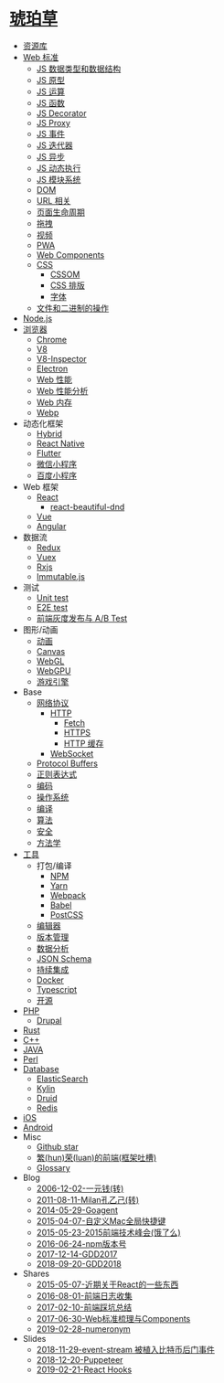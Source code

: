# [琥珀草](INTRO.md)

* [资源库](2014-05-14-links.md)
* [Web 标准](2017-10-31-web-standard.md)
  * [JS 数据类型和数据结构](2018-08-15-js-data.md)
  * [JS 原型](2019-12-16-js-prototype.md)
  * [JS 运算](2019-11-28-js-operation.md)
  * [JS 函数](2019-12-11-js-function.md)
  * [JS Decorator](2016-12-17-js-decorator.md)
  * [JS Proxy](2018-03-23-js-proxy.md)
  * [JS 事件](2017-05-30-js-events.md)
  * [JS 迭代器](2019-12-05-js-iterator.md)
  * [JS 异步](2017-07-24-async.md)
  * [JS 动态执行](2019-12-11-js-dynamic-execution.md)
  * [JS 模块系统](2017-10-10-js-module-system.md)
  * [DOM](2018-03-22-dom.md)
  * [URL 相关](2019-11-28-url.md)
  * [页面生命周期](2018-03-22-page-lifecycle)
  * [拖拽](2018-10-31-drag-drop.md)
  * [视频](2017-03-13-video.md)
  * [PWA](2017-07-06-pwa.md)
  * [Web Components](2018-03-21-web-components.md)
  * [CSS](2017-05-30-css.md)
    * [CSSOM](2019-12-30-cssom.md)
    * [CSS 排版](2016-04-05-css-layout.md)
    * [字体](2019-11-28-font.md)
  * [文件和二进制的操作](2018-05-15-file.md)
* [Node.js](2017-07-19-nodejs.md)
* [浏览器](2020-02-24-browser.md)
  * [Chrome](2017-11-22-chrome.md)
  * [V8](2020-03-11-v8.md)
  * [V8-Inspector](2019-10-23-v8-inspector.md)
  * [Electron](2017-07-13-electron.md)
  * [Web 性能](2015-12-21-web-performance.md)
  * [Web 性能分析](2018-03-22-web-performance-analysis.md)
  * [Web 内存](2017-02-21-web-memory.md)
  * [Webp](2016-04-28-webp.md)
* 动态化框架
  * [Hybrid](2017-08-21-hybrid.md)
  * [React Native](2017-04-13-react-native.md)
  * [Flutter](2019-01-22-flutter.md)
  * [微信小程序](2017-06-30-wx-miniapp.md)
  * [百度小程序](2019-03-07-baidu-smartprogram.md)
* Web 框架
  * [React](2017-05-27-react.md)
    * [react-beautiful-dnd](2018-09-25-react-beautiful-dnd.md)
  * [Vue](2017-07-26-vue.md)
  * [Angular](2014-06-21-angular.md)
* 数据流
  * [Redux](2016-03-23-redux.md)
  * [Vuex](2020-05-11-vuex.md)
  * [Rxjs](2017-06-28-rxjs.md)
  * [Immutable.js](2016-07-15-immutable.md)
* 测试
  * [Unit test](2017-06-02-unit-test.md)
  * [E2E test](2018-02-11-e2e-test.md)
  * [前端灰度发布与 A/B Test](2016-08-10-gray-ab.md)
* 图形/动画
  * [动画](2017-08-11-animation.md)
  * [Canvas](2017-03-21-canvas.md)
  * [WebGL](2018-12-04-webgl.md)
  * [WebGPU](2018-12-13-webgpu.md)
  * [游戏引擎](2018-11-07-game-engine.md)
* Base
  * [网络协议](2017-05-26-protocol.md)
    * [HTTP](2018-05-18-http.md)
      * [Fetch](2018-05-18-fetch.md)
      * [HTTPS](2018-05-18-https.md)
      * [HTTP 缓存](2016-02-24-http-cache.md)
    * [WebSocket](2020-04-07-websocket.md)
  * [Protocol Buffers](2020-05-22-protobuffer.md)
  * [正则表达式](2014-05-14-regular-expression.md)
  * [编码](2018-03-01-encode.md)
  * [操作系统](2017-12-21-os.md)
  * [编译](2019-01-04-compile.md)
  * [算法](2018-06-07-algorithm.md)
  * [安全](2017-07-18-security.md)
  * [方法学](2019-01-04-method.md)
* [工具](2014-09-13-tools.md)
  * 打包/编译
    * [NPM](2017-05-30-npm.md)
    * [Yarn](2017-05-30-yarn.md)
    * [Webpack](2016-02-26-webpack.md)
    * [Babel](2017-05-30-babel.md)
    * [PostCSS](2018-06-26-postcss.md)
  * [编辑器](2020-03-29-editor.md)
  * [版本管理](2014-07-01-revision-control.md)
  * [数据分析](2019-08-01-bi.md)
  * [JSON Schema](2018-09-28-json-schema.md)
  * [持续集成](2018-12-25-ci.md)
  * [Docker](2016-03-22-docker.md)
  * [Typescript](2019-10-29-typescript.md)
  * [开源](2018-06-07-open-source.md)
* [PHP](2014-05-14-php.md)
  * [Drupal](2014-05-14-drupal.md)
* [Rust](2018-03-16-rust.md)
* [C++](2017-11-28-cpp.md)
* [JAVA](2014-05-14-java.md)
* [Perl](2014-05-14-perl.md)
* [Database](2014-05-29-database.md)
  * [ElasticSearch](2017-04-20-elasticsearch.md)
  * [Kylin](2019-03-14-kylin.md)
  * [Druid](2018-11-29-druid.md)
  * [Redis](2017-11-17-redis.md)
* [iOS](2017-05-11-ios.md)
* [Android](2018-11-12-android.md)
* Misc
  * [Github star](misc/2018-01-02-github-star.md)
  * [繁(hun)荣(luan)的前端(框架吐槽)](misc/2017-01-06-frameworks.md)
  * [Glossary](GLOSSARY.md)
* Blog
  * [2006-12-02-一元钱(转)](blog/2006-12-02-一元钱(转).md)
  * [2011-08-11-Milan孔乙己(转)](blog/2011-08-11-Milan孔乙己(转).md)
  * [2014-05-29-Goagent](blog/2014-05-29-Goagent.md)
  * [2015-04-07-自定义Mac全局快捷键](blog/2015-04-07-自定义Mac全局快捷键.md)
  * [2015-05-23-2015前端技术峰会(饿了么)](blog/2015-05-23-2015前端技术峰会(饿了么).md)
  * [2016-06-24-npm版本号](blog/2016-06-24-npm版本号.md)
  * [2017-12-14-GDD2017](blog/2017-12-14-gdd2017.md)
  * [2018-09-20-GDD2018](blog/2018-09-20-gdd2018.md)
* Shares
  * [2015-05-07-近期关于React的一些东西](shares/2015-05-07-近期关于React的一些东西.md)
  * [2016-08-01-前端日志收集](shares/2016-08-01-前端日志收集.md)
  * [2017-02-10-前端踩坑总结](shares/2017-02-10-前端踩坑总结.md)
  * [2017-06-30-Web标准梳理与Components](shares/2017-06-30-Web标准梳理与Components.md)
  * [2019-02-28-numeronym](shares/2019-02-28-numeronym.md)
* Slides
  * [2018-11-29-event-stream 被植入比特币后门事件](slides.html?2018-11-29-event-stream-bitcoin.md)
  * [2018-12-20-Puppeteer](slides.html?2018-12-20-puppeteer.md)
  * [2019-02-21-React Hooks](slides.html?2019-02-21-react-hook.md)
